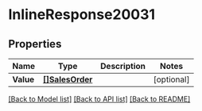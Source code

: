 # InlineResponse20031

## Properties

Name | Type | Description | Notes
------------ | ------------- | ------------- | -------------
**Value** | [**[]SalesOrder**](salesOrder.md) |  | [optional] 

[[Back to Model list]](../README.md#documentation-for-models) [[Back to API list]](../README.md#documentation-for-api-endpoints) [[Back to README]](../README.md)


